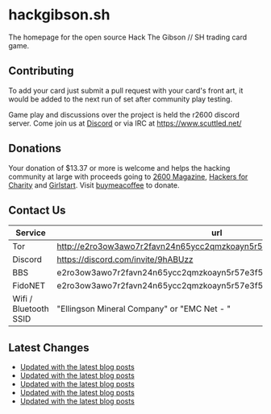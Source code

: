 # hackgibson.sh
The homepage for the open source Hack The Gibson // SH trading card game.


## Contributing

To add your card just submit a pull request with your card's front art, it would be added to the next run of set after community play testing.

Game play and discussions over the project is held the r2600 discord server. Come join us at [Discord](https://discord.com/invite/9hABUzz) or via IRC at https://www.scuttled.net/


## Donations

Your donation of $13.37 or more is welcome and helps the hacking community at large with proceeds going to [2600 Magazine](https://2600.com/), [Hackers for Charity](https://hackersforcharity.org) and [Girlstart](https://girlstart.org).  Visit [buymeacoffee](https://www.buymeacoffee.com/hackgibson.sh) to donate.


## Contact Us

Service | url
-|-
Tor | http://e2ro3ow3awo7r2favn24n65ycc2qmzkoayn5r57e3f56nvjwdcgg32ad.onion
Discord | https://discord.com/invite/9hABUzz
BBS | e2ro3ow3awo7r2favn24n65ycc2qmzkoayn5r57e3f56nvjwdcgg32ad.onion:23
FidoNET | e2ro3ow3awo7r2favn24n65ycc2qmzkoayn5r57e3f56nvjwdcgg32ad.onion:24554
Wifi / Bluetooth SSID | "Ellingson Mineral Company" or "EMC Net - <fidonet address>"

## Latest Changes
<!-- BLOG-POST-LIST:START -->
- [Updated with the latest blog posts](https://github.com/DFW2600/hackgibson.sh/commit/6129ec4fbb700486434c4393db5d3bcd54c85fca)
- [Updated with the latest blog posts](https://github.com/DFW2600/hackgibson.sh/commit/f85a4a564bf183a978b152e1f794cef3dbfc0309)
- [Updated with the latest blog posts](https://github.com/DFW2600/hackgibson.sh/commit/248d9731d1e945c8d74074a8fcfd2df5d71c57b6)
- [Updated with the latest blog posts](https://github.com/DFW2600/hackgibson.sh/commit/eafd47d2fd4c5ced71c312817466d256905cb893)
- [Updated with the latest blog posts](https://github.com/DFW2600/hackgibson.sh/commit/554127f1ca2a4a2d28b7ef57c8cabf57e9197410)
<!-- BLOG-POST-LIST:END -->
